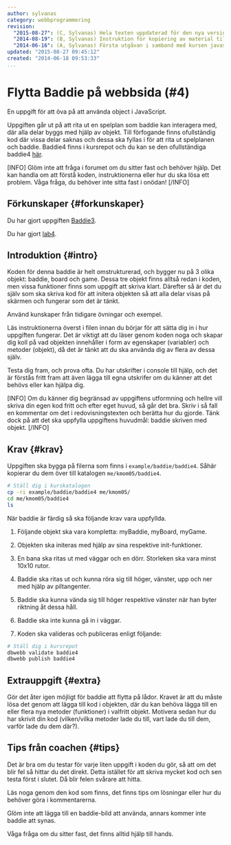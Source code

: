 ```yaml
---
author: sylvanas
category: webbprogrammering
revision:
  "2015-08-27": (C, Sylvanas) Hela texten uppdaterad för den nya versionen av baddie4.
  "2014-08-19": (B, Sylvanas) Instruktion för kopiering av material tillagt.
  "2014-06-16": (A, Sylvanas) Första utgåvan i samband med kursen javascript1.
updated: "2015-08-27 09:45:12"
created: "2014-06-18 09:53:33"
...
```

Flytta Baddie på webbsida (#4)
==================================

En uppgift för att öva på att använda object i JavaScript.

<!--more-->

Uppgiften går ut på att rita ut en spelplan som baddie kan interagera med, där alla delar byggs med hjälp av objekt. Till förfogande finns ofullständig kod där vissa delar saknas och dessa ska fyllas i för att rita ut spelplanen och baddie. Baddie4 finns i kursrepot och du kan se den ofullständiga baddie4 [här](javascript1/repo/me/default/kmom05/baddie4/).

[INFO] Glöm inte att fråga i forumet om du sitter fast och behöver hjälp. Det kan handla om att förstå koden, instruktionerna eller hur du ska lösa ett problem. Våga fråga, du behöver inte sitta fast i onödan! [/INFO]



Förkunskaper {#forkunskaper}
-----------------------

Du har gjort uppgiften [Baddie3](uppgift/flytta-baddie-pa-webbsida-3).

Du har gjort [lab4](uppgift/javascript-och-objekt).


Introduktion {#intro}
-----------------------

Koden för denna baddie är helt omstrukturerad, och bygger nu på 3 olika objekt: baddie, board och game. Dessa tre objekt finns alltså redan i koden, men vissa funktioner finns som uppgift att skriva klart. Därefter så är det du själv som ska skriva kod för att initera objekten så att alla delar visas på skärmen och fungerar som det är tänkt.

Använd kunskaper från tidigare övningar och exempel.

Läs instruktionerna överst i filen innan du börjar för att sätta dig in i hur uppgiften fungerar.
Det är viktigt att du läser genom koden noga och skapar dig koll på vad objekten innehåller i form av egenskaper (variabler) och metoder (objekt), då det är tänkt att du ska använda dig av flera av dessa själv.

Testa dig fram, och prova ofta. Du har utskrifter i console till hjälp, och det är förstås fritt fram att även lägga till egna utskrifer om du känner att det behövs eller kan hjälpa dig.

[INFO]
Om du känner dig begränsad av uppgiftens utformning och hellre vill skriva din egen kod fritt och efter eget huvud, så går det bra. Skriv i så fall en kommentar om det i redovisningstexten och berätta hur du gjorde. Tänk dock på att det ska uppfylla uppgiftens huvudmål: baddie skriven med objekt.
[/INFO]



Krav {#krav}
-----------------------

Uppgiften ska bygga på filerna som finns i `example/baddie/baddie4`. Såhär kopierar du dem över till katalogen `me/kmom05/baddie4`.

```bash
# Ställ dig i kurskatalogen
cp -ri example/baddie/baddie4 me/kmom05/
cd me/kmom05/baddie4
ls
```

När baddie är färdig så ska följande krav vara uppfyllda.

1. Följande objekt ska vara kompletta: myBaddie, myBoard, myGame.

2. Objekten ska initeras med hjälp av sina respektive init-funktioner.

3. En bana ska ritas ut med väggar och en dörr. Storleken ska vara minst 10x10 rutor.

4. Baddie ska ritas ut och kunna röra sig till höger, vänster, upp och ner med hjälp av piltangenter.

5. Baddie ska kunna vända sig till höger respektive vänster när han byter riktning åt dessa håll.

6. Baddie ska inte kunna gå in i väggar.

7. Koden ska valideras och publiceras enligt följande:

```bash
# Ställ dig i kursrepot
dbwebb validate baddie4
dbwebb publish baddie4
```



Extrauppgift {#extra}
-----------------------

Gör det åter igen möjligt för baddie att flytta på lådor. Kravet är att du måste lösa det genom att lägga till kod i objekten, där du kan behöva lägga till en eller flera nya metoder (funktioner) i valfritt objekt. Motivera sedan hur du har skrivit din kod (vilken/vilka metoder lade du till, vart lade du till dem, varför lade du dem där?).



Tips från coachen {#tips}
-----------------------

Det är bra om du testar för varje liten uppgift i koden du gör, så att om det blir fel så hittar du det direkt. Detta istället för att skriva mycket kod och sen testa först i slutet. Då blir felen svårare att hitta.

Läs noga genom den kod som finns, det finns tips om lösningar eller hur du behöver göra i kommentarerna.

Glöm inte att lägga till en baddie-bild att använda, annars kommer inte baddie att synas.

Våga fråga om du sitter fast, det finns alltid hjälp till hands.




